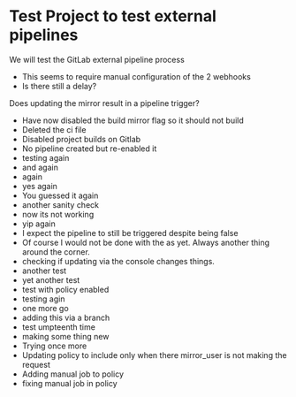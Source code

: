 # Test Project to test external pipelines

We will test the GitLab external pipeline process

- This seems to require manual configuration of the 2 webhooks
- Is there still a delay?

Does updating the mirror result in a pipeline trigger?
- Have now disabled the build mirror flag so it should not build
- Deleted the ci file
- Disabled project builds on Gitlab
- No pipeline created but re-enabled it
- testing again
- and again
- again
- yes again
- You guessed it again
- another sanity check
- now its not working
- yip again
- I expect the pipeline to still be triggered despite being false
- Of course I would not be done with the as yet. Always another thing around the corner.
- checking if updating via the console changes things.
- another test
- yet another test
- test with policy enabled
- testing agin
- one more go
- adding this via a branch
- test umpteenth time
- making some thing new
- Trying once more
- Updating policy to include only when there mirror_user is not making the request
- Adding manual job to policy
- fixing manual job in policy
